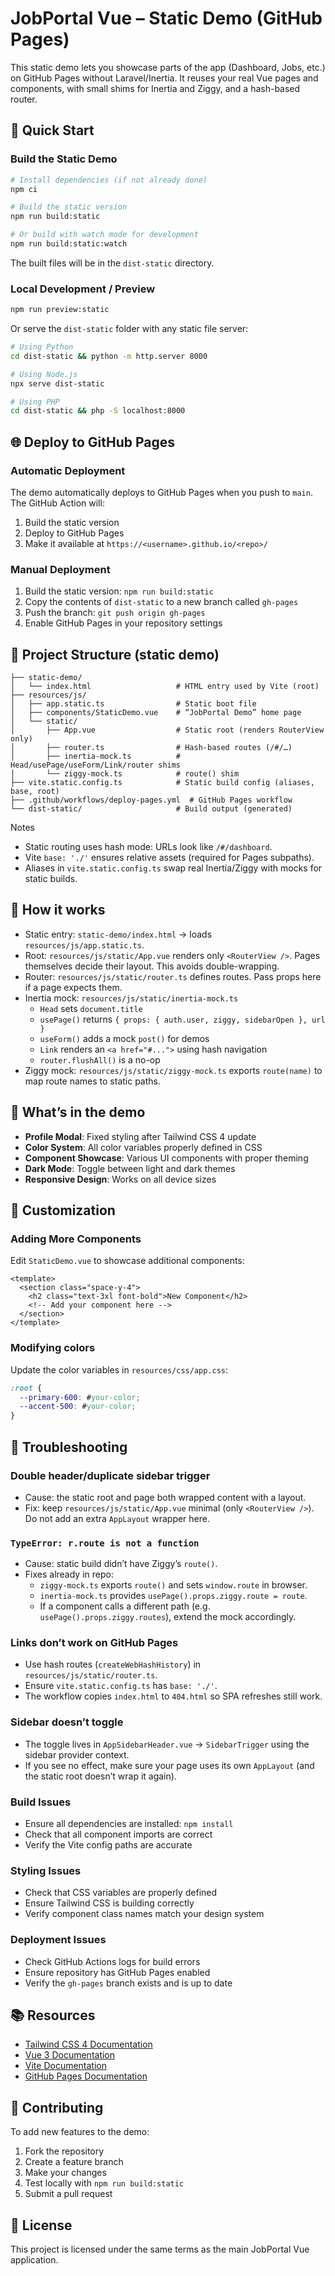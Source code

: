 # JobPortal Vue – Static Demo (GitHub Pages)

This static demo lets you showcase parts of the app (Dashboard, Jobs, etc.) on GitHub Pages without Laravel/Inertia. It reuses your real Vue pages and components, with small shims for Inertia and Ziggy, and a hash-based router.

## 🚀 Quick Start

### Build the Static Demo

```bash
# Install dependencies (if not already done)
npm ci

# Build the static version
npm run build:static

# Or build with watch mode for development
npm run build:static:watch
```

The built files will be in the `dist-static` directory.

### Local Development / Preview

```bash
npm run preview:static
```

Or serve the `dist-static` folder with any static file server:

```bash
# Using Python
cd dist-static && python -m http.server 8000

# Using Node.js
npx serve dist-static

# Using PHP
cd dist-static && php -S localhost:8000
```

## 🌐 Deploy to GitHub Pages

### Automatic Deployment

The demo automatically deploys to GitHub Pages when you push to `main`. The GitHub Action will:

1. Build the static version
2. Deploy to GitHub Pages
3. Make it available at `https://<username>.github.io/<repo>/`

### Manual Deployment

1. Build the static version: `npm run build:static`
2. Copy the contents of `dist-static` to a new branch called `gh-pages`
3. Push the branch: `git push origin gh-pages`
4. Enable GitHub Pages in your repository settings

## 📁 Project Structure (static demo)

```
├── static-demo/
│   └── index.html                   # HTML entry used by Vite (root)
├── resources/js/
│   ├── app.static.ts                # Static boot file
│   ├── components/StaticDemo.vue    # “JobPortal Demo” home page
│   └── static/
│       ├── App.vue                  # Static root (renders RouterView only)
│       ├── router.ts                # Hash-based routes (/#/…)
│       ├── inertia-mock.ts          # Head/usePage/useForm/Link/router shims
│       └── ziggy-mock.ts            # route() shim
├── vite.static.config.ts            # Static build config (aliases, base, root)
├── .github/workflows/deploy-pages.yml  # GitHub Pages workflow
└── dist-static/                     # Build output (generated)
```

Notes
- Static routing uses hash mode: URLs look like `/#/dashboard`.
- Vite `base: './'` ensures relative assets (required for Pages subpaths).
- Aliases in `vite.static.config.ts` swap real Inertia/Ziggy with mocks for static builds.

## 🔌 How it works

- Static entry: `static-demo/index.html` → loads `resources/js/app.static.ts`.
- Root: `resources/js/static/App.vue` renders only `<RouterView />`. Pages themselves decide their layout. This avoids double-wrapping.
- Router: `resources/js/static/router.ts` defines routes. Pass props here if a page expects them.
- Inertia mock: `resources/js/static/inertia-mock.ts`
  - `Head` sets `document.title`
  - `usePage()` returns `{ props: { auth.user, ziggy, sidebarOpen }, url }`
  - `useForm()` adds a mock `post()` for demos
  - `Link` renders an `<a href="#...">` using hash navigation
  - `router.flushAll()` is a no-op
- Ziggy mock: `resources/js/static/ziggy-mock.ts` exports `route(name)` to map route names to static paths.

## 🎨 What’s in the demo

- **Profile Modal**: Fixed styling after Tailwind CSS 4 update
- **Color System**: All color variables properly defined in CSS
- **Component Showcase**: Various UI components with proper theming
- **Dark Mode**: Toggle between light and dark themes
- **Responsive Design**: Works on all device sizes

## 🔧 Customization

### Adding More Components

Edit `StaticDemo.vue` to showcase additional components:

```vue
<template>
  <section class="space-y-4">
    <h2 class="text-3xl font-bold">New Component</h2>
    <!-- Add your component here -->
  </section>
</template>
```

### Modifying colors

Update the color variables in `resources/css/app.css`:

```css
:root {
  --primary-600: #your-color;
  --accent-500: #your-color;
}
```

## 🐛 Troubleshooting

### Double header/duplicate sidebar trigger
- Cause: the static root and page both wrapped content with a layout.
- Fix: keep `resources/js/static/App.vue` minimal (only `<RouterView />`). Do not add an extra `AppLayout` wrapper here.

### `TypeError: r.route is not a function`
- Cause: static build didn’t have Ziggy’s `route()`.
- Fixes already in repo:
  - `ziggy-mock.ts` exports `route()` and sets `window.route` in browser.
  - `inertia-mock.ts` provides `usePage().props.ziggy.route = route`.
  - If a component calls a different path (e.g. `usePage().props.ziggy.routes`), extend the mock accordingly.

### Links don’t work on GitHub Pages
- Use hash routes (`createWebHashHistory`) in `resources/js/static/router.ts`.
- Ensure `vite.static.config.ts` has `base: './'`.
- The workflow copies `index.html` to `404.html` so SPA refreshes still work.

### Sidebar doesn’t toggle
- The toggle lives in `AppSidebarHeader.vue` → `SidebarTrigger` using the sidebar provider context.
- If you see no effect, make sure your page uses its own `AppLayout` (and the static root doesn’t wrap it again).

### Build Issues

- Ensure all dependencies are installed: `npm install`
- Check that all component imports are correct
- Verify the Vite config paths are accurate

### Styling Issues

- Check that CSS variables are properly defined
- Ensure Tailwind CSS is building correctly
- Verify component class names match your design system

### Deployment Issues

- Check GitHub Actions logs for build errors
- Ensure repository has GitHub Pages enabled
- Verify the `gh-pages` branch exists and is up to date

## 📚 Resources

- [Tailwind CSS 4 Documentation](https://tailwindcss.com/docs)
- [Vue 3 Documentation](https://vuejs.org/)
- [Vite Documentation](https://vitejs.dev/)
- [GitHub Pages Documentation](https://pages.github.com/)

## 🤝 Contributing

To add new features to the demo:

1. Fork the repository
2. Create a feature branch
3. Make your changes
4. Test locally with `npm run build:static`
5. Submit a pull request

## 📄 License

This project is licensed under the same terms as the main JobPortal Vue application.
